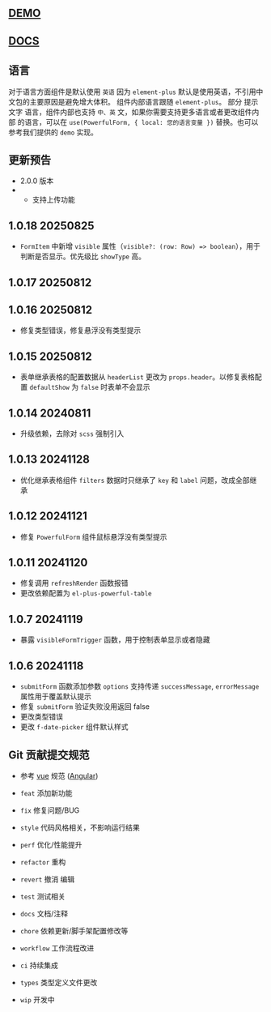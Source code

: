 ## [DEMO](https://peng-xiao-shuai.github.io/vite-vue-admin-docs/zh-CN/component_directive/component/powerful-form-demo.html)

## [DOCS](https://peng-xiao-shuai.github.io/vite-vue-admin-docs/zh-CN/component_directive/component/powerful-form-doc.html)

## 语言
对于语言方面组件是默认使用 `英语` 因为 `element-plus` 默认是使用英语，不引用中文包的主要原因是避免增大体积。
组件内部语言跟随 `element-plus`。 部分 提示文字 语言，组件内部也支持 `中、英` 文，如果你需要支持更多语言或者更改组件内部
的语言，可以在 `use(PowerfulForm, { local: 您的语言变量 })` 替换。也可以参考我们提供的 `demo` 实现。


## 更新预告
- 2.0.0 版本
- - 支持上传功能

## 1.0.18 20250825
- `FormItem` 中新增 `visible` 属性（`visible?: (row: Row) => boolean`），用于判断是否显示。优先级比 `showType` 高。

## 1.0.17 20250812
## 1.0.16 20250812
- 修复类型错误，修复悬浮没有类型提示
## 1.0.15 20250812
- 表单继承表格的配置数据从 `headerList` 更改为 `props.header`。以修复表格配置 `defaultShow` 为 `false` 时表单不会显示
## 1.0.14 20240811
- 升级依赖，去除对 `scss` 强制引入

## 1.0.13 20241128
- 优化继承表格组件 `filters` 数据时只继承了 `key` 和 `label` 问题，改成全部继承

## 1.0.12 20241121
- 修复 `PowerfulForm` 组件鼠标悬浮没有类型提示

## 1.0.11 20241120
- 修复调用 `refreshRender` 函数报错
- 更改依赖配置为 `el-plus-powerful-table`

## 1.0.7 20241119
- 暴露 `visibleFormTrigger` 函数，用于控制表单显示或者隐藏

## 1.0.6 20241118
- `submitForm` 函数添加参数 `options` 支持传递 `successMessage`, `errorMessage` 属性用于覆盖默认提示
- 修复 `submitForm` 验证失败没用返回 false
- 更改类型错误
- 更改 `f-date-picker` 组件默认样式

## Git 贡献提交规范

- 参考 [vue](https://github.com/vuejs/vue/blob/dev/.github/COMMIT_CONVENTION.md) 规范 ([Angular](https://github.com/conventional-changelog/conventional-changelog/tree/master/packages/conventional-changelog-angular))

- `feat` 添加新功能
- `fix` 修复问题/BUG
- `style` 代码风格相关，不影响运行结果
- `perf` 优化/性能提升
- `refactor` 重构
- `revert` 撤消 编辑
- `test` 测试相关
- `docs` 文档/注释
- `chore` 依赖更新/脚手架配置修改等
- `workflow` 工作流程改进
- `ci` 持续集成
- `types` 类型定义文件更改
- `wip` 开发中
